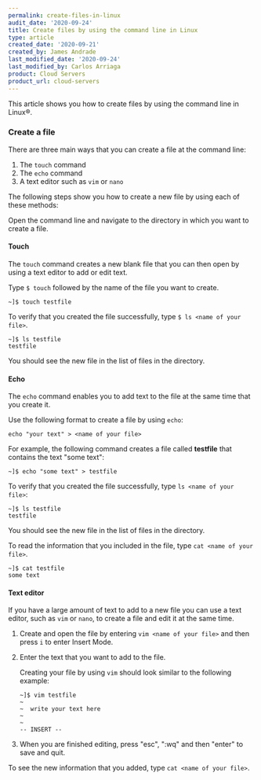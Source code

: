 ```yaml
---
permalink: create-files-in-linux
audit_date: '2020-09-24'
title: Create files by using the command line in Linux
type: article
created_date: '2020-09-21'
created_by: James Andrade
last_modified_date: '2020-09-24'
last_modified_by: Carlos Arriaga
product: Cloud Servers
product_url: cloud-servers
---
```


This article shows you how to create files by using the command line in Linux&reg;. 

### Create a file

There are three main ways that you can create a file at the command line:

1. The `touch` command
2. The `echo` command
3. A text editor such as `vim` or `nano`

The following steps show you how to create a new file by using each of these methods:

Open the command line and navigate to the directory in which you want to create a file.

#### Touch

The `touch` command creates a new blank file that you can then open by using a text editor to add or edit text.

Type `$ touch` followed by the name of the file you want to create.

    ~]$ touch testfile

To verify that you created the file successfully, type `$ ls <name of your file>`.

    ~]$ ls testfile 
    testfile
   
You should see the new file in the list of files in the directory.

#### Echo

The `echo` command enables you to add text to the file at the same time that you create it.

Use the following format to create a file by using `echo`:

    echo "your text" > <name of your file>

For example, the following command creates a file called **testfile** that contains the text "some text": 

    ~]$ echo "some text" > testfile

To verify that you created the file successfully, type `ls <name of your file>`:

    ~]$ ls testfile 
    testfile

You should see the new file in the list of files in the directory.

To read the information that you included in the file, type `cat <name of your file>`.  

    ~]$ cat testfile 
    some text

#### Text editor

If you have a large amount of text to add to a new file you can use a text editor, such
as `vim` or `nano`, to create a file and edit it at the same time.

1. Create and open the file by entering `vim <name of your file>` and then press `i` to enter Insert Mode.
2. Enter the text that you want to add to the file.
   
   Creating your file by using `vim` should look similar to the following example:

       ~]$ vim testfile
       ~
       ~  write your text here                                                                             
       ~                                                                               
       ~                                                                               
       -- INSERT --          

3. When you are finished editing, press "esc", ":wq" and then "enter" to save and quit.

To see the new information that you added, type `cat <name of your file>`.  


